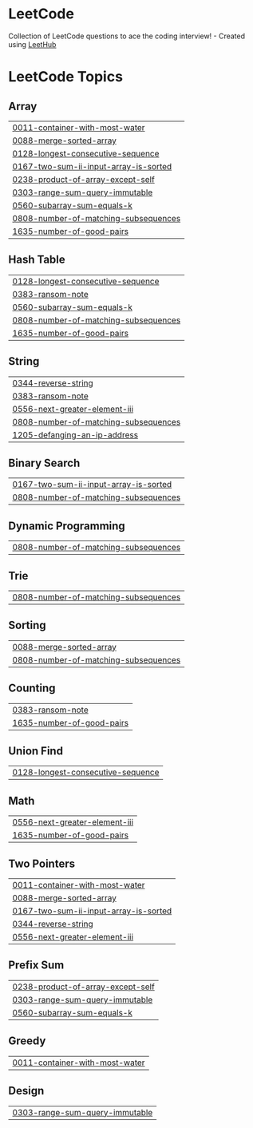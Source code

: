 # LeetCode
Collection of LeetCode questions to ace the coding interview! - Created using [LeetHub](https://github.com/QasimWani/LeetHub)

<!---LeetCode Topics Start-->
# LeetCode Topics
## Array
|  |
| ------- |
| [0011-container-with-most-water](https://github.com/AkhilBuchala/LeetCode/tree/master/0011-container-with-most-water) |
| [0088-merge-sorted-array](https://github.com/AkhilBuchala/LeetCode/tree/master/0088-merge-sorted-array) |
| [0128-longest-consecutive-sequence](https://github.com/AkhilBuchala/LeetCode/tree/master/0128-longest-consecutive-sequence) |
| [0167-two-sum-ii-input-array-is-sorted](https://github.com/AkhilBuchala/LeetCode/tree/master/0167-two-sum-ii-input-array-is-sorted) |
| [0238-product-of-array-except-self](https://github.com/AkhilBuchala/LeetCode/tree/master/0238-product-of-array-except-self) |
| [0303-range-sum-query-immutable](https://github.com/AkhilBuchala/LeetCode/tree/master/0303-range-sum-query-immutable) |
| [0560-subarray-sum-equals-k](https://github.com/AkhilBuchala/LeetCode/tree/master/0560-subarray-sum-equals-k) |
| [0808-number-of-matching-subsequences](https://github.com/AkhilBuchala/LeetCode/tree/master/0808-number-of-matching-subsequences) |
| [1635-number-of-good-pairs](https://github.com/AkhilBuchala/LeetCode/tree/master/1635-number-of-good-pairs) |
## Hash Table
|  |
| ------- |
| [0128-longest-consecutive-sequence](https://github.com/AkhilBuchala/LeetCode/tree/master/0128-longest-consecutive-sequence) |
| [0383-ransom-note](https://github.com/AkhilBuchala/LeetCode/tree/master/0383-ransom-note) |
| [0560-subarray-sum-equals-k](https://github.com/AkhilBuchala/LeetCode/tree/master/0560-subarray-sum-equals-k) |
| [0808-number-of-matching-subsequences](https://github.com/AkhilBuchala/LeetCode/tree/master/0808-number-of-matching-subsequences) |
| [1635-number-of-good-pairs](https://github.com/AkhilBuchala/LeetCode/tree/master/1635-number-of-good-pairs) |
## String
|  |
| ------- |
| [0344-reverse-string](https://github.com/AkhilBuchala/LeetCode/tree/master/0344-reverse-string) |
| [0383-ransom-note](https://github.com/AkhilBuchala/LeetCode/tree/master/0383-ransom-note) |
| [0556-next-greater-element-iii](https://github.com/AkhilBuchala/LeetCode/tree/master/0556-next-greater-element-iii) |
| [0808-number-of-matching-subsequences](https://github.com/AkhilBuchala/LeetCode/tree/master/0808-number-of-matching-subsequences) |
| [1205-defanging-an-ip-address](https://github.com/AkhilBuchala/LeetCode/tree/master/1205-defanging-an-ip-address) |
## Binary Search
|  |
| ------- |
| [0167-two-sum-ii-input-array-is-sorted](https://github.com/AkhilBuchala/LeetCode/tree/master/0167-two-sum-ii-input-array-is-sorted) |
| [0808-number-of-matching-subsequences](https://github.com/AkhilBuchala/LeetCode/tree/master/0808-number-of-matching-subsequences) |
## Dynamic Programming
|  |
| ------- |
| [0808-number-of-matching-subsequences](https://github.com/AkhilBuchala/LeetCode/tree/master/0808-number-of-matching-subsequences) |
## Trie
|  |
| ------- |
| [0808-number-of-matching-subsequences](https://github.com/AkhilBuchala/LeetCode/tree/master/0808-number-of-matching-subsequences) |
## Sorting
|  |
| ------- |
| [0088-merge-sorted-array](https://github.com/AkhilBuchala/LeetCode/tree/master/0088-merge-sorted-array) |
| [0808-number-of-matching-subsequences](https://github.com/AkhilBuchala/LeetCode/tree/master/0808-number-of-matching-subsequences) |
## Counting
|  |
| ------- |
| [0383-ransom-note](https://github.com/AkhilBuchala/LeetCode/tree/master/0383-ransom-note) |
| [1635-number-of-good-pairs](https://github.com/AkhilBuchala/LeetCode/tree/master/1635-number-of-good-pairs) |
## Union Find
|  |
| ------- |
| [0128-longest-consecutive-sequence](https://github.com/AkhilBuchala/LeetCode/tree/master/0128-longest-consecutive-sequence) |
## Math
|  |
| ------- |
| [0556-next-greater-element-iii](https://github.com/AkhilBuchala/LeetCode/tree/master/0556-next-greater-element-iii) |
| [1635-number-of-good-pairs](https://github.com/AkhilBuchala/LeetCode/tree/master/1635-number-of-good-pairs) |
## Two Pointers
|  |
| ------- |
| [0011-container-with-most-water](https://github.com/AkhilBuchala/LeetCode/tree/master/0011-container-with-most-water) |
| [0088-merge-sorted-array](https://github.com/AkhilBuchala/LeetCode/tree/master/0088-merge-sorted-array) |
| [0167-two-sum-ii-input-array-is-sorted](https://github.com/AkhilBuchala/LeetCode/tree/master/0167-two-sum-ii-input-array-is-sorted) |
| [0344-reverse-string](https://github.com/AkhilBuchala/LeetCode/tree/master/0344-reverse-string) |
| [0556-next-greater-element-iii](https://github.com/AkhilBuchala/LeetCode/tree/master/0556-next-greater-element-iii) |
## Prefix Sum
|  |
| ------- |
| [0238-product-of-array-except-self](https://github.com/AkhilBuchala/LeetCode/tree/master/0238-product-of-array-except-self) |
| [0303-range-sum-query-immutable](https://github.com/AkhilBuchala/LeetCode/tree/master/0303-range-sum-query-immutable) |
| [0560-subarray-sum-equals-k](https://github.com/AkhilBuchala/LeetCode/tree/master/0560-subarray-sum-equals-k) |
## Greedy
|  |
| ------- |
| [0011-container-with-most-water](https://github.com/AkhilBuchala/LeetCode/tree/master/0011-container-with-most-water) |
## Design
|  |
| ------- |
| [0303-range-sum-query-immutable](https://github.com/AkhilBuchala/LeetCode/tree/master/0303-range-sum-query-immutable) |
<!---LeetCode Topics End-->